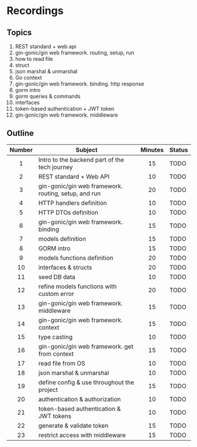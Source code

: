 # Recordings

## Topics

1. REST standard + web api
1. gin-gonic/gin web framework. routing, setup, run
1. how to read file
1. struct
1. json marshal & unmarshal
1. Go context
1. gin-gonic/gin web framework. binding. http response
1. gorm intro
1. gorm queries & commands
1. interfaces
1. token-based authentication + JWT token
1. gin-gonic/gin web framework. middleware

## Outline

|Number|Subject|Minutes|Status|
|:--:|--|:--:|--|
|1|Intro to the backend part of the tech journey|15|TODO|
|2|REST standard + Web API|10|TODO|
|3|gin-gonic/gin web framework. routing, setup, and run|20|TODO|
|4|HTTP handlers definition|10|TODO|
|5|HTTP DTOs definition|10|TODO|
|6|gin-gonic/gin web framework. binding|15|TODO|
|7|models definition|15|TODO|
|8|GORM intro|15|TODO|
|9|models functions definition|20|TODO|
|10|interfaces & structs|20|TODO|
|11|seed DB data|10|TODO|
|12|refine models functions with custom error|20|TODO|
|13|gin-gonic/gin web framework. middleware|15|TODO|
|14|gin-gonic/gin web framework. context|15|TODO|
|15|type casting|10|TODO|
|16|gin-gonic/gin web framework. get from context|15|TODO|
|17|read file from OS|10|TODO|
|18|json marshal & unmarshal|10|TODO|
|19|define config & use throughout the project|15|TODO|
|20|authentication & authorization|10|TODO|
|21|token-based authentication & JWT tokens|10|TODO|
|22|generate & validate token|15|TODO|
|23|restrict access with middleware|15|TODO|
